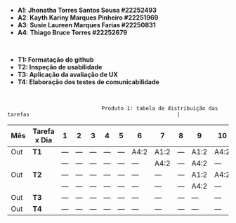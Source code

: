 
- **A1**: **Jhonatha Torres Santos Sousa #22252493**
- **A2**: **Kayth Kariny Marques Pinheiro #22251969**
- **A3**: **Susie Laureen Marques Farias #22250831**
- **A4**: **Thiago Bruce Torres #22252679**
<br/>

- **T1: Formatação do github**
- **T2: Inspeção de usabilidade**
- **T3: Aplicação da avaliação de UX**
- **T4: Elaboração dos testes de comunicabilidade**
<br/>

                                  Produto 1: tabela de distribuição das tarefas                                               |

| Mês | Tarefa x Dia | 1    | 2    | 3    | 4    | 5    | 6    | 7    | 8    | 9    | 10   | 11   | 12   | 13   | 14   | 15   | 
|-----|--------------|------|------|------|------|------|------|------|------|------|------|------|------|------|------|------|
| Out | **T1**       | —    | —    | —    | —    | —    | A4:2 | A1:2 | —    | A1:2 | A4:2 |  A3:2| —    | —    | —    | —    |
|     |              | —    | —    | —    | —    | —    | —    | A4:2 | —    | A4:2 |  —   |  —   | —    | —    | —    | —    |
| Out | **T2**       | —    | —    | —    | —    | —    | —    | —    | —    | A1:2 | A4:2 |  —   | —    | —    | —    | —    |
|     |              | —    | —    | —    | —    | —    | —    | —    | —    | A4:2 |  —   |  —   | —    | —    | —    | —    |
| Out | **T3**       | —    | —    | —    | —    | —    | —    | —    | —    | —    |  —   |  —   | —    | —    | —    | —    |
| Out | **T4**       | —    | —    | —    | —    | —    | —    | —    | —    | —    |  —   |  —   | —    | —    | —    | —    |


